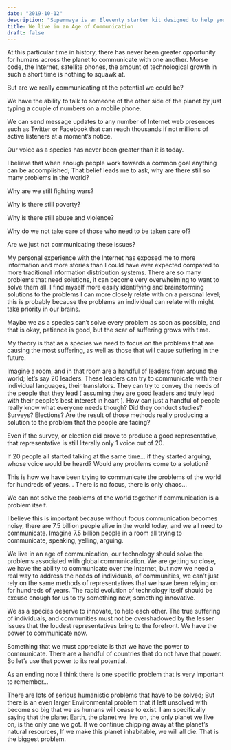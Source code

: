 ```yaml
---
date: "2019-10-12"
description: "Supermaya is an Eleventy starter kit designed to help you add rich features to a blog or website without the need for a complicated build process."
title: We live in an Age of Communication
draft: false
---
```


At this particular time in history, there has never been greater opportunity for humans across the planet to communicate with one another. Morse code, the Internet, satellite phones, the amount of technological growth in such a short time is nothing to squawk at.

But are we really communicating at the potential we could be?

We have the ability to talk to someone of the other side of the planet by just typing a couple of numbers on a mobile phone.

We can send message updates to any number of Internet web presences such as Twitter or Facebook that can reach thousands if not millions of active listeners at a moment’s notice.

Our voice as a species has never been greater than it is today.

I believe that when enough people work towards a common goal anything can be accomplished; That belief leads me to ask, why are there still so many problems in the world?

Why are we still fighting wars?

Why is there still poverty?

Why is there still abuse and violence?

Why do we not take care of those who need to be taken care of?

Are we just not communicating these issues?

My personal experience with the Internet has exposed me to more information and more stories than I could have ever expected compared to more traditional information distribution systems. There are so many problems that need solutions, it can become very overwhelming to want to solve them all. I find myself more easily identifying and brainstorming solutions to the problems I can more closely relate with on a personal level; this is probably because the problems an individual can relate with might take priority in our brains.

Maybe we as a species can’t solve every problem as soon as possible, and that is okay, patience is good, but the scar of suffering grows with time.

My theory is that as a species we need to focus on the problems that are causing the most suffering, as well as those that will cause suffering in the future.

Imagine a room, and in that room are a handful of leaders from around the world; let’s say 20 leaders. These leaders can try to communicate with their individual languages, their translators. They can try to convey the needs of the people that they lead ( assuming they are good leaders and truly lead with their people’s best interest in heart ). How can just a handful of people really know what everyone needs though? Did they conduct studies? Surveys? Elections? Are the result of those methods really producing a solution to the problem that the people are facing?

Even if the survey, or election did prove to produce a good representative, that representative is still literally only 1 voice out of 20.

If 20 people all started talking at the same time… if they started arguing, whose voice would be heard? Would any problems come to a solution?

This is how we have been trying to communicate the problems of the world for hundreds of years… There is no focus, there is only chaos…

We can not solve the problems of the world together if communication is a problem itself.

I believe this is important because without focus communication becomes noisy, there are 7.5 billion people alive in the world today, and we all need to communicate. Imagine 7.5 billion people in a room all trying to communicate, speaking, yelling, arguing.

We live in an age of communication, our technology should solve the problems associated with global communication. We are getting so close, we have the ability to communicate over the Internet, but now we need a real way to address the needs of individuals, of communities, we can’t just rely on the same methods of representatives that we have been relying on for hundreds of years. The rapid evolution of technology itself should be excuse enough for us to try something new, something innovative.

We as a species deserve to innovate, to help each other. The true suffering of individuals, and communities must not be overshadowed by the lesser issues that the loudest representatives bring to the forefront. We have the power to communicate now.

Something that we must appreciate is that we have the power to communicate. There are a handful of countries that do not have that power. So let’s use that power to its real potential.

As an ending note I think there is one specific problem that is very important to remember…

There are lots of serious humanistic problems that have to be solved; But there is an even larger Environmental problem that if left unsolved with become so big that we as humans will cease to exist. I am specifically saying that the planet Earth, the planet we live on, the only planet we live on, is the only one we got. If we continue chipping away at the planet’s natural resources, If we make this planet inhabitable, we will all die. That is the biggest problem.